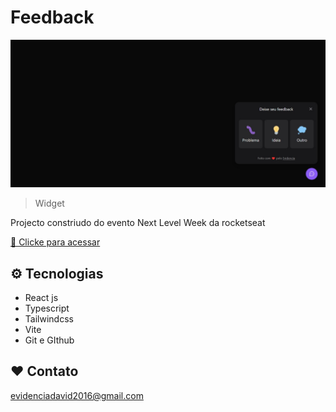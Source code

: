 # Feedback

![preview](.github/preview.jpeg)

> Widget

Projecto constriudo do evento Next Level Week da rocketseat

 [🔗 Clicke para acessar](https://evidencia.github.io/feedback/)

## ⚙️ Tecnologias

- React js
- Typescript
- Tailwindcss
- Vite
- Git e GIthub

## ❤️ Contato

evidenciadavid2016@gmail.com